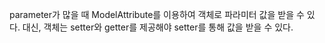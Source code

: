 parameter가 많을 때 ModelAttribute를 이용하여 객체로 파라미터 값을 받을 수 있다.
대신, 객체는 setter와 getter를 제공해야 setter를 통해 값을 받을 수 있다.
